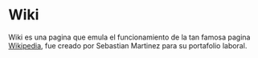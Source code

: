 # Wiki

Wiki es una pagina que emula el funcionamiento de la tan famosa pagina [Wikipedia](/wiki/HTML), fue creado por Sebastian Martinez para su portafolio laboral.